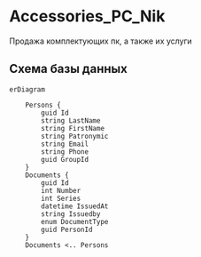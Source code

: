# Accessories_PC_Nik
Продажа комплектующих пк, а также их услуги

## Схема базы данных
```mermaid
erDiagram
    
    Persons {
        guid Id
        string LastName
        string FirstName
        string Patronymic
        string Email
        string Phone
        guid GroupId
    }
    Documents {
        guid Id
        int Number
        int Series
        datetime IssuedAt
        string Issuedby
        enum DocumentType
        guid PersonId
    }
    Documents <.. Persons
     
```
